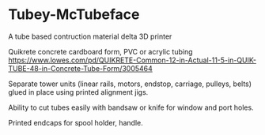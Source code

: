 # Tubey-McTubeface
A tube based contruction material delta 3D printer

Quikrete concrete cardboard form, PVC or acrylic tubing 
https://www.lowes.com/pd/QUIKRETE-Common-12-in-Actual-11-5-in-QUIK-TUBE-48-in-Concrete-Tube-Form/3005464

Separate tower units (linear rails, motors, endstop, carriage, pulleys, belts) glued in place using printed alignment jigs. 

Ability to cut tubes easily with bandsaw or knife for window and port holes. 

Printed endcaps for spool holder, handle. 
